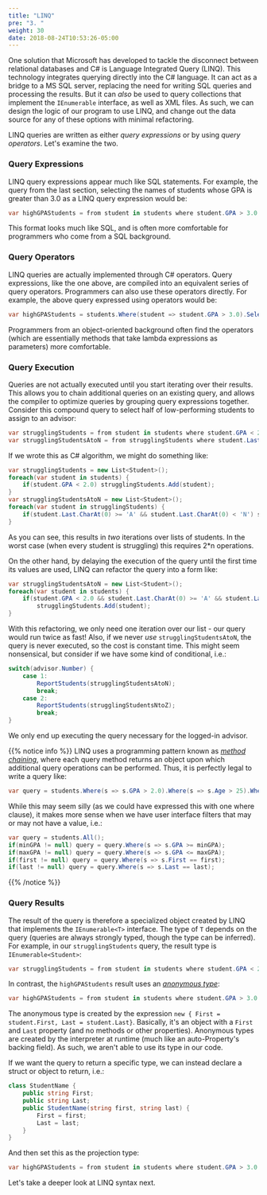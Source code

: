 ```yaml
---
title: "LINQ"
pre: "3. "
weight: 30
date: 2018-08-24T10:53:26-05:00
---
```


One solution that Microsoft has developed to tackle the disconnect between relational databases and C# is Language Integrated Query (LINQ).  This technology integrates querying directly into the C# language.  It can act as a bridge to a MS SQL server, replacing the need for writing SQL queries and processing the results.  But it can _also_ be used to query collections that implement the `IEnumerable` interface, as well as XML files.  As such, we can design the logic of our program to use LINQ, and change out the data source for any of these options with minimal refactoring.

LINQ queries are written as either _query expressions_ or by using _query operators_.  Let's examine the two.

### Query Expressions 

LINQ query expressions appear much like SQL statements.  For example, the query from the last section, selecting the names of students whose GPA is greater than 3.0 as a LINQ query expression would be:

```csharp
var highGPAStudents = from student in students where student.GPA > 3.0 select new { First = student.First, Last = student.Last};
```

This format looks much like SQL, and is often more comfortable for programmers who come from a SQL background.

### Query Operators

LINQ queries are actually implemented through C# operators.  Query expressions, like the one above, are compiled into an equivalent series of query operators.  Programmers can also use these operators directly.  For example, the above query expressed using operators would be:

```csharp
var highGPAStudents = students.Where(student => student.GPA > 3.0).Select(student => new {First = student.First, Last = student.Last});
```

Programmers from an object-oriented background often find the operators (which are essentially methods that take lambda expressions as parameters) more comfortable.

### Query Execution

Queries are not actually executed until you start iterating over their results.  This allows you to chain additional queries on an existing query, and allows the compiler to optimize queries by grouping query expressions together.  Consider this compound query to select half of low-performing students to assign to an advisor:

```csharp
var strugglingStudents = from student in students where student.GPA < 2.0 select student;
var strugglingStudentsAtoN = from strugglingStudents where student.Last.CharAt(0) >= 'A' && student.Last.CharAt(0) < 'N' select student;
```

If we wrote this as C# algorithm, we might do something like:

```csharp
var strugglingStudents = new List<Student>();
foreach(var student in students) {
    if(student.GPA < 2.0) strugglingStudents.Add(student);
}
var strugglingStudentsAtoN = new List<Student>();
foreach(var student in strugglingStudents) {
    if(student.Last.CharAt(0) >= 'A' && student.Last.CharAt(0) < 'N') strugglingStudentsAtoN.Add(student);
}
```

As you can see, this results in _two_ iterations over lists of students. In the worst case (when every student is struggling) this requires 2*n operations.

On the other hand, by delaying the execution of the query until the first time its values are used, LINQ can refactor the query into a form like:

```csharp
var strugglingStudentsAtoN = new List<Student>();
foreach(var student in students) {
    if(student.GPA < 2.0 && student.Last.CharAt(0) >= 'A' && student.Last.CharAt(0) < 'N') 
        strugglingStudents.Add(student);
}
```

With this refactoring, we only need one iteration over our list - our query would run twice as fast!  Also, if we never _use_ `strugglingStudentsAtoN`, the query is never executed, so the cost is constant time.  This might seem nonsensical, but consider if we have some kind of conditional, i.e.:

```csharp
switch(advisor.Number) {
    case 1:
        ReportStudents(strugglingStudentsAtoN);
        break;
    case 2: 
        ReportStudents(strugglingStudentsNtoZ);
        break;
}
```

We only end up executing the query necessary for the logged-in advisor.

{{% notice info %}}
LINQ uses a programming pattern known as [_method chaining_](https://en.wikipedia.org/wiki/Method_chaining), where each query method returns an object upon which additional query operations can be performed.  Thus, it is perfectly legal to write a query like:

```csharp
var query = students.Where(s => s.GPA > 2.0).Where(s => s.Age > 25).Where(s => s.Last.CharAt(0) == 'C');
```

While this may seem silly (as we could have expressed this with one where clause), it makes more sense when we have user interface filters that may or may not have a value, i.e.:

```csharp
var query = students.All();
if(minGPA != null) query = query.Where(s => s.GPA >= minGPA);
if(maxGPA != null) query = query.Where(s => s.GPA <= maxGPA);
if(first != null) query = query.Where(s => s.First == first);
if(last != null) query = query.Where(s => s.Last == last);
```
{{% /notice %}}

### Query Results 

The result of the query is therefore a specialized object created by LINQ that implements the `IEnumerable<T>` interface.  The type of `T` depends on the query (queries are always strongly typed, though the type can be inferred).  For example, in our `strugglingStudents` query, the result type is `IEnumerable<Student>`:

```csharp
var strugglingStudents = from student in students where student.GPA < 2.0 select student;
```

In contrast, the `highGPAStudents` result uses an [_anonymous type_](https://docs.microsoft.com/en-us/dotnet/csharp/programming-guide/classes-and-structs/anonymous-types):

```csharp
var highGPAStudents = from student in students where student.GPA > 3.0 select new { First = student.First, Last = student.Last};
```

The anonymous type is created by the expression `new { First = student.First, Last = student.Last}`.  Basically, it's an object with a `First` and `Last` property (and no methods or other properties).  Anonymous types are created by the interpreter at runtime (much like an auto-Property's backing field).  As such, we aren't able to use its type in our code.  

If we want the query to return a specific type, we can instead declare a struct or object to return, i.e.:

```csharp 
class StudentName {
    public string First;
    public string Last;
    public StudentName(string first, string last) {
        First = first;
        Last = last;
    }
}
```

And then set this as the projection type:

```csharp
var highGPAStudents = from student in students where student.GPA > 3.0 select new StudentName(student.First, student.Last);
```

Let's take a deeper look at LINQ syntax next.